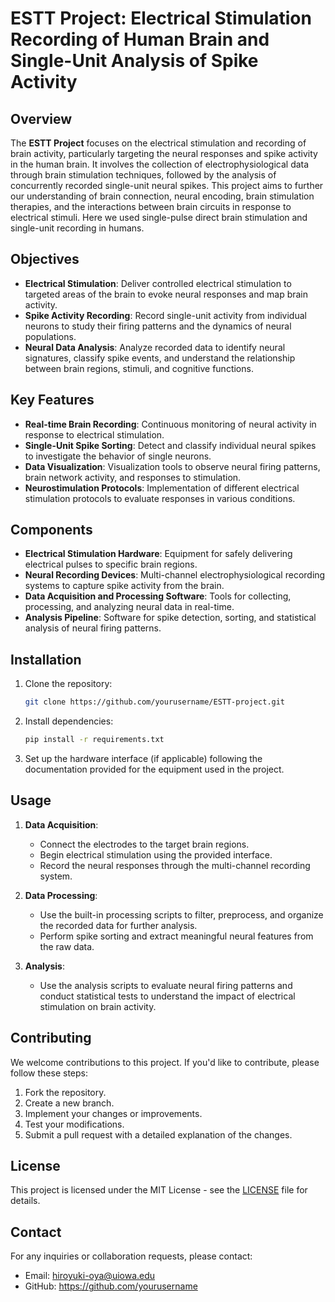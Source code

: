 # ESTT Project: Electrical Stimulation Recording of Human Brain and Single-Unit Analysis of Spike Activity

## Overview

The **ESTT Project** focuses on the electrical stimulation and recording of brain activity, particularly targeting the neural responses and spike activity in the human brain. It involves the collection of electrophysiological data through brain stimulation techniques, followed by the analysis of concurrently recorded single-unit neural spikes. This project aims to further our understanding of brain connection, neural encoding, brain stimulation therapies, and the interactions between brain circuits in response to electrical stimuli. 
Here we used single-pulse direct brain stimulation and single-unit recording in humans.

## Objectives

- **Electrical Stimulation**: Deliver controlled electrical stimulation to targeted areas of the brain to evoke neural responses and map brain activity.
- **Spike Activity Recording**: Record single-unit activity from individual neurons to study their firing patterns and the dynamics of neural populations.
- **Neural Data Analysis**: Analyze recorded data to identify neural signatures, classify spike events, and understand the relationship between brain regions, stimuli, and cognitive functions.

## Key Features

- **Real-time Brain Recording**: Continuous monitoring of neural activity in response to electrical stimulation.
- **Single-Unit Spike Sorting**: Detect and classify individual neural spikes to investigate the behavior of single neurons.
- **Data Visualization**: Visualization tools to observe neural firing patterns, brain network activity, and responses to stimulation.
- **Neurostimulation Protocols**: Implementation of different electrical stimulation protocols to evaluate responses in various conditions.

## Components

- **Electrical Stimulation Hardware**: Equipment for safely delivering electrical pulses to specific brain regions.
- **Neural Recording Devices**: Multi-channel electrophysiological recording systems to capture spike activity from the brain.
- **Data Acquisition and Processing Software**: Tools for collecting, processing, and analyzing neural data in real-time.
- **Analysis Pipeline**: Software for spike detection, sorting, and statistical analysis of neural firing patterns.

## Installation

1. Clone the repository:
    ```bash
    git clone https://github.com/yourusername/ESTT-project.git
    ```

2. Install dependencies:
    ```bash
    pip install -r requirements.txt
    ```

3. Set up the hardware interface (if applicable) following the documentation provided for the equipment used in the project.

## Usage

1. **Data Acquisition**: 
    - Connect the electrodes to the target brain regions.
    - Begin electrical stimulation using the provided interface.
    - Record the neural responses through the multi-channel recording system.

2. **Data Processing**: 
    - Use the built-in processing scripts to filter, preprocess, and organize the recorded data for further analysis.
    - Perform spike sorting and extract meaningful neural features from the raw data.

3. **Analysis**: 
    - Use the analysis scripts to evaluate neural firing patterns and conduct statistical tests to understand the impact of electrical stimulation on brain activity.

## Contributing

We welcome contributions to this project. If you'd like to contribute, please follow these steps:

1. Fork the repository.
2. Create a new branch.
3. Implement your changes or improvements.
4. Test your modifications.
5. Submit a pull request with a detailed explanation of the changes.

## License

This project is licensed under the MIT License - see the [LICENSE](LICENSE) file for details.

## Contact

For any inquiries or collaboration requests, please contact:

- Email: hiroyuki-oya@uiowa.edu
- GitHub: https://github.com/yourusername
